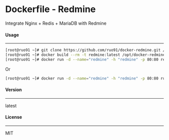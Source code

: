 # Dockerfile - Redmine
Integrate Nginx + Redis + MariaDB with Redmine

#### Usage
----------
```sh
[root@ruo91 ~]# git clone https://github.com/ruo91/docker-redmine.git /opt
[root@ruo91 ~]# docker build --rm -t redmine:latest /opt/docker-redmine
[root@ruo91 ~]# docker run -d --name="redmine" -h "redmine" -p 80:80 redmine:latest
```
Or
```sh
[root@ruo91 ~]# docker run -d --name="redmine" -h "redmine" -p 80:80 ruo91/redmine
```

#### Version
------------
latest

#### License
-------
MIT
